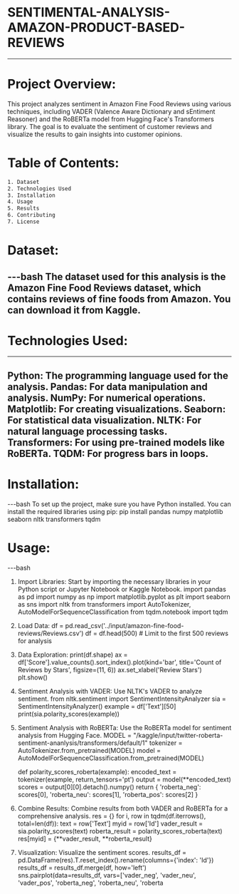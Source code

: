 # SENTIMENTAL-ANALYSIS-AMAZON-PRODUCT-BASED-REVIEWS
-----

# **Project Overview:**
This project analyzes sentiment in Amazon Fine Food Reviews using various techniques, including VADER (Valence Aware Dictionary and sEntiment Reasoner) and the RoBERTa model from Hugging Face's Transformers library. The goal is to evaluate the sentiment of customer reviews and visualize the results to gain insights into customer opinions.

# **Table of Contents:**
```bash
1. Dataset
2. Technologies Used
3. Installation
4. Usage
5. Results
6. Contributing
7. License
```

# **Dataset:**
---bash
The dataset used for this analysis is the Amazon Fine Food Reviews dataset, which contains reviews of fine foods from Amazon. You can download it from Kaggle.
---

# **Technologies Used:**
---
Python: The programming language used for the analysis.
Pandas: For data manipulation and analysis.
NumPy: For numerical operations.
Matplotlib: For creating visualizations.
Seaborn: For statistical data visualization.
NLTK: For natural language processing tasks.
Transformers: For using pre-trained models like RoBERTa.
TQDM: For progress bars in loops.
---

# **Installation:**
---bash
To set up the project, make sure you have Python installed. You can install the required libraries using pip:
pip install pandas numpy matplotlib seaborn nltk transformers tqdm

# **Usage:**
---bash
1. Import Libraries: Start by importing the necessary libraries in your Python script or Jupyter Notebook or Kaggle Notebook.
import pandas as pd
import numpy as np
import matplotlib.pyplot as plt
import seaborn as sns
import nltk
from transformers import AutoTokenizer, AutoModelForSequenceClassification
from tqdm.notebook import tqdm

2. Load Data:
   df = pd.read_csv('../input/amazon-fine-food-reviews/Reviews.csv')
   df = df.head(500)  # Limit to the first 500 reviews for analysis

3. Data Exploration:
   print(df.shape)
   ax = df['Score'].value_counts().sort_index().plot(kind='bar', title='Count of Reviews by Stars', figsize=(11, 6))
   ax.set_xlabel('Review Stars')
   plt.show()

4. Sentiment Analysis with VADER: Use NLTK's VADER to analyze sentiment.
   from nltk.sentiment import SentimentIntensityAnalyzer
   sia = SentimentIntensityAnalyzer()
   example = df['Text'][50]
   print(sia.polarity_scores(example))

5. Sentiment Analysis with RoBERTa: Use the RoBERTa model for sentiment analysis from Hugging Face.
   MODEL = "/kaggle/input/twitter-roberta-sentiment-ananlysis/transformers/default/1"
   tokenizer = AutoTokenizer.from_pretrained(MODEL)
   model = AutoModelForSequenceClassification.from_pretrained(MODEL)

   def polarity_scores_roberta(example):
       encoded_text = tokenizer(example, return_tensors='pt')
       output = model(**encoded_text)
       scores = output[0][0].detach().numpy()
       return {
          'roberta_neg': scores[0],
          'roberta_neu': scores[1],
          'roberta_pos': scores[2]
        }

6. Combine Results: Combine results from both VADER and RoBERTa for a comprehensive analysis.
     res = {}
     for i, row in tqdm(df.iterrows(), total=len(df)):
         text = row['Text']
         myid = row['Id']
         vader_result = sia.polarity_scores(text)
         roberta_result = polarity_scores_roberta(text)
         res[myid] = {**vader_result, **roberta_result}

7. Visualization: Visualize the sentiment scores.
     results_df = pd.DataFrame(res).T.reset_index().rename(columns={'index': 'Id'})
     results_df = results_df.merge(df, how='left')
     sns.pairplot(data=results_df, vars=['vader_neg', 'vader_neu', 'vader_pos', 'roberta_neg', 'roberta_neu', 'roberta



